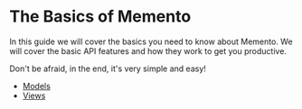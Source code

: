 # The Basics of Memento

In this guide we will cover the basics you need to know about Memento.
We will cover the basic API features and how they work to get you productive.

Don't be afraid, in the end, it's very simple and easy!

* [Models](./basics/models.html)
* [Views](./basics/views.html)
